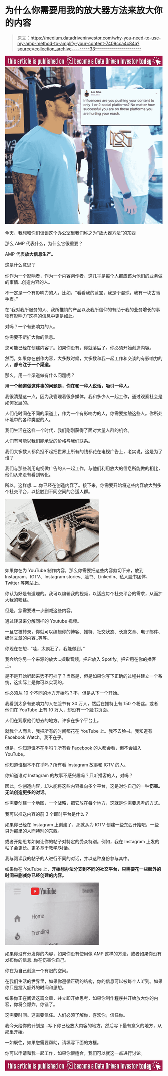 # 为什么你需要用我的放大器方法来放大你的内容

> 原文：<https://medium.datadriveninvestor.com/why-you-need-to-use-my-amp-method-to-amplify-your-content-7409cca4c84a?source=collection_archive---------33----------------------->

[![](img/65e8aa1f06e19cbb1807351a0647a5d1.png)](http://www.track.datadriveninvestor.com/BecomeDDItealI1)![](img/d9ccb783576abf366dc34903bb05f105.png)

今天，我想和你们谈谈这个办公室里我们称之为“放大器方法”的东西

那么 AMP 代表什么，为什么它很重要？

AMP 代表**放大信息生产。**

这是什么意思？

你作为一个影响者，作为一个内容创作者，这几乎是每个人都应该为他们的业务做的事情…创造内容的人。

不一定是一个有影响力的人，比如，“看看我的蓝宝，我是个混球，我有一块古驰手表。”

在“我对我所服务的人、我所推销的产品以及我所信仰的有助于我的业务增长的事物有影响力”这样的信息中更是如此。

对吗？一个有影响力的人。

你需要不断扩大你的信息。

您可能已经在创建内容了。如果你没有，你就落后了。你必须开始创造内容。

然而，如果你在创作内容，大多数时候，大多数和我一起工作和交谈的有影响力的人，**都专注于一个渠道。**

那么，用一个渠道做有什么问题呢？

用**一个频道做这件事的问题是，你在和一种人说话，吸引一种人。**

我很清楚这一点，因为我管理着很多媒体。我和多少人一起工作，通过观察社会是如何发展的。

人们花时间在不同的渠道上，作为一个有影响力的人，你需要接触这些人。你所处环境中的各种类型的人。

我们生活在这样一个时代，我们刚刚获得了面对大量人群的机会。

人们有可能以我们能承受的价格与我们联系。

我们大多数人都负担不起把世界上所有的钱都花在电视广告上，老实说，这是为了谁？

我们与那些利用电视做广告的人一起工作，与他们利用放大的信息所能做的相比，他们从来没有看到转化。

所以，这样想……你已经在创造内容了。接下来，你需要开始将这些内容放大到多个社交平台，以接触到不同空间的合适人群。

![](img/d37de5c329bd006e35fd64745b55e994.png)

如果你在为 YouTube 制作内容，那么你需要把这些内容剪切下来，放到 Instagram、IGTV、Instagram stories、脸书、LinkedIn、私人脸书团体、Twitter 等网站上。

你认为好是有道理的。我可以编辑我的视频，以适应每个社交平台的需求，从而扩大我的粉丝。

但是，您需要进一步删减这些内容。

通过转录来分解同样的 Youtube 视频。

一旦它被转录，你就可以编辑你的博客、推特、社交状态、长篇文章、电子邮件、媒体文章的内容..等等。

你现在在想…“哇，太疯狂了，我能做到。”

我会给你另一个来源的放大…撷取音频，把它放入 Spotify。把它用在你的播客上。

是不是开始听起来势不可挡了？当然是，但是如果你写下正确的过程并建立一个系统，这实际上是你可以实现的。

你必须从 10 个不同的地方开始吗？不，但是从下一个开始。

我看到太多有影响力的人在脸书有 30 万人，然后在推特上有 150 个粉丝。或者他们在 YouTube 上有 10 万人，却没有一个脸书页面。

人们在观察他们想去的地方。许多在多个平台上。

就我个人而言，我把所有的时间都花在 YouTube 上。我不去脸书。我知道有 Facebook Watch。我不在乎。

但是，你知道谁不在乎吗？所有看 Facebook 的人都会看，但不会加入 YouTube。

你知道谁根本不在乎吗？所有看 Instagram 故事和 IGTV 的人。

你知道谁对 Instagram 的故事不感兴趣吗？只听播客的人，对吗？

因此，你创造内容，却未能将这些内容推向多个平台，这是对你自己的一种**伤害。无法创造更多的对话。**

你需要创建一个地图，一个战略，把它放在每个地方，这就是你需要思考的方式。

我可以推送内容的前 3 个即时平台是什么？

如果你已经在 Instagram 上创建了，那就从为 IGTV 创建一些东西开始吧，一些只为那里的人而特别的东西。

或者开始思考如何让你的帖子对特定的受众特别。例如，我在 Instagram 上发的帖子会更长。更多基于教学/对话。

我与阅读我的帖子的人进行不同的对话，并以这种身份参与其中。

如果你在 YouTube 上，**开始想办法分支到不同的社交平台，只需要花一些额外的时间来删减你已经创建的内容。**

![](img/07068c9abe89f919213b102604a5c398.png)

如果你没有分发你的内容，如果你没有使用像 AMP 这样的方法，或者如果你没有发布你的信息..你在伤害你自己。

你在为自己创造一个有限的空间。

在我们生活的世界里，如果你遵循正确的结构，你的信息可以被每个人听到。如果你只是投入额外的时间和思想。

如果你正在阅读这篇文章，并立即开始思考，如果你制作程序并开始放大你的内容，你将会爆炸。你错了。

这需要时间。这需要信任。人们必须了解你，喜欢你，信任你。

我今天给你的计划是…写下你已经放大内容的地方，然后写下最有意义的地方，从那里开始。

一如既往，如果您需要帮助，请填写下面的方框。

你可以申请和我一起工作，如果你很适合，我们可以就这一点进行讨论。

[![](img/eebdea62fafe66c8d1ec811d31b34f2c.png)](http://www.track.datadriveninvestor.com/BecomeDDI1B)